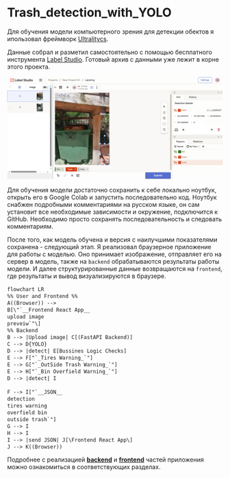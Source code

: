 # Trash_detection_with_YOLO

Для обучения модели компьютерного зрения для детекции обектов я ипользовал фреймворк [Ultralitycs](https://docs.ultralytics.com/ru/).  

Данные собрал и разметил самостоятельно с помощью бесплатного инструмента [Label Studio](https://labelstud.io/guide). Готовый архив с данными уже лежит в корне этого проекта.

![label_studio](https://github.com/nboravlev/Trash_detection_with_YOLO/blob/main/Docs/label_studio.PNG)

Для обучения модели достаточно сохранить к себе локально ноутбук, открыть его в Google Colab и запустить последовательно код. Ноутбук снабжен подробными комментариями на русском языке, он сам установит все необходимые зависимости и окружение, подключится к GitHub. Необходимо просто сохранять последовательность и следовать комментариям.

После того, как модель обучена и версия с наилучшими показателями сохранена - следующий этап. Я реализовал браузерное приложение для работы с моделью. Оно принимает изображение, отправляет его на сервер в модель, также на `backend` обрабатываются результаты работы модели. И далее структурированные данные возвращаются на `frontend`, где результаты и вывод визуализируются в браузере. 
```mermaid
flowchart LR
%% User and Frontend %%
A((Browser)) -->
B[\"`__Frontend React App__
upload image
preveiw`"\]
%% Backend 
B --> |Upload image| C[(FastAPI Backend)]
C --> D{YOLO}
D --> |detect| E[Bussines Logic Checks]
E --> F["`_Tires Warning_`"]
E --> G["`_OutSide Trash Warning_`"]
E --> H["`_Bin Overfield Warning_`"]
D --> |detect| I

F --> I["`__JSON__
detection
tires warning
overfield bin
outside trash`"]
G --> I
H --> I
I --> |send JSON| J[\Frontend React App\]  
J --> K((Browser))
```
Подробнее с реализацией [**backend**](https://github.com/nboravlev/Trash_detection_with_YOLO/tree/main/App/back) и [**frontend**](https://github.com/nboravlev/Trash_detection_with_YOLO/tree/main/App/front) частей приложения можно ознакомиться в соответствующих разделах.
